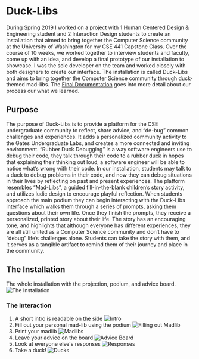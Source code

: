 # Duck-Libs

During Spring 2019 I worked on a project with 1 Human Centered Design & Engineering student and 2
Interaction Design students to create an installation that aimed to bring together the Computer Science
community at the University of Washington for my CSE 441 Capstone Class. Over the course of 10 weeks, we worked together to
interview students and faculty, come up with an idea, and develop a final prototype of our installation to
showcase. I was the sole developer on the team and worked closely with both designers to create our
interface. The installation is called Duck-Libs and aims to bring together the Computer Science community
through duck-themed mad-libs. The [Final Documentation](final-documentation/Final-Documentation.pdf) goes into more detail about our process our what we learned.
## Purpose
The purpose of Duck-Libs is to provide a platform for the CSE undergraduate community to
reflect, share advice, and “de-bug” common challenges and experiences. It adds a personalized
community activity to the Gates Undergraduate Labs, and creates a more connected and inviting
environment. “Rubber Duck Debugging” is a way software engineers use to debug their code, they talk
through their code to a rubber duck in hopes that explaining their thinking out loud, a software engineer will
be able to notice what’s wrong with their code. In our installation, students may talk to a duck to debug
problems in their code, and now they can debug situations in their lives by reflecting on past and present
experiences. The platform resembles “Mad-Libs”, a guided fill-in-the-blank children’s story activity, and
utilizes ludic design to encourage playful reflection. When students approach the main podium they can
begin interacting with the Duck-Libs interface which walks them through a series of prompts, asking them
questions about their own life. Once they finish the prompts, they receive a personalized, printed story
about their life. The story has an encouraging tone, and highlights that although everyone has different
experiences, they are all still united as a Computer Science community and don’t have to “debug” life’s
challenges alone. Students can take the story with them, and it serves as a tangible artifact to remind
them of their journey and place in the community.

## The Installation
The whole installation with the projection, podium, and advice board.
![The Installation](final-documentation/installation2.jpg)
<br/>

### The Interaction
1. A short intro is readable on the side
![Intro](final-documentation/intro.jpg)
2. Fill out your personal mad-lib using the podium
![Filling out Madlib](final-documentation/podium1.jpg)
3. Print your madlib
![Madlibs](final-documentation/madlibs2.jpg)
4. Leave your advice on the board
![Advice Board](final-documentation/advice.jpg)
5. Look at everyone else's responses
![Responses](final-documentation/installation4.jpg)
6. Take a duck!
![Ducks](final-documentation/justducks.jpg)
